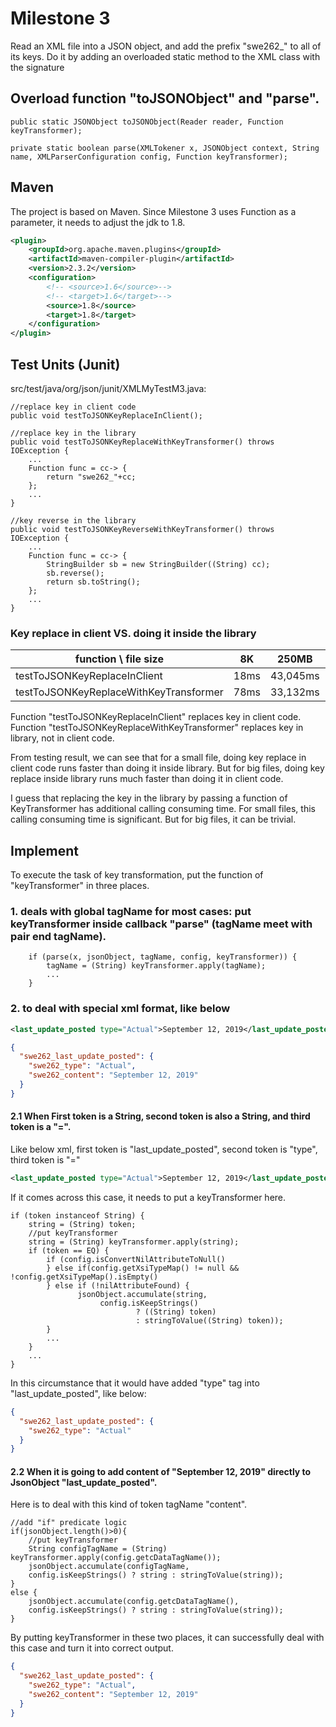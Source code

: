 <h1>Milestone 3</h1>

Read an XML file into a JSON object, and add the prefix "swe262_" to all of its keys. 
Do it by adding an overloaded static method to the XML class with the signature

<h2>Overload function "toJSONObject" and "parse".</h2>

```
public static JSONObject toJSONObject(Reader reader, Function keyTransformer);

private static boolean parse(XMLTokener x, JSONObject context, String name, XMLParserConfiguration config, Function keyTransformer);
```


<h2>Maven</h2>
The project is based on Maven. 
Since Milestone 3 uses Function as a parameter, it needs to adjust the jdk to 1.8.

```xml
<plugin>
    <groupId>org.apache.maven.plugins</groupId>
    <artifactId>maven-compiler-plugin</artifactId>
    <version>2.3.2</version>
    <configuration>
        <!-- <source>1.6</source>-->
        <!-- <target>1.6</target>-->
        <source>1.8</source>
        <target>1.8</target>
    </configuration>
</plugin>
```

<h2>Test Units (Junit)</h2>

<p>src/test/java/org/json/junit/XMLMyTestM3.java:</p>

```
//replace key in client code
public void testToJSONKeyReplaceInClient();

//replace key in the library
public void testToJSONKeyReplaceWithKeyTransformer() throws IOException {
    ...
    Function func = cc-> {
        return "swe262_"+cc;
    };
    ...
}

//key reverse in the library
public void testToJSONKeyReverseWithKeyTransformer() throws IOException {
    ...
    Function func = cc-> {
        StringBuilder sb = new StringBuilder((String) cc);
        sb.reverse();
        return sb.toString();
    };
    ...
}
```


<h3>Key replace in client VS. doing it inside the library</h3>

| function \ file size | 8K | 250MB | 490MB |
| ---       | ---    | ---     | ---     |
| testToJSONKeyReplaceInClient | 18ms   | 43,045ms    | 103,838ms   |
| testToJSONKeyReplaceWithKeyTransformer | 78ms    | 33,132ms    | 89,854ms  |

Function "testToJSONKeyReplaceInClient" replaces key in client code. 
Function "testToJSONKeyReplaceWithKeyTransformer" replaces key in library, not in client code.

From testing result, we can see that for a small file, doing key replace in client code runs faster than doing it inside library.
But for big files, doing key replace inside library runs much faster than doing it in client code.

I guess that replacing the key in the library by passing a function of KeyTransformer has additional calling consuming time. 
For small files, this calling consuming time is significant. But for big files, it can be trivial. 


<h2>Implement</h2>

To execute the task of key transformation, put the function of "keyTransformer" in three places.

<h3>1. deals with global tagName for most cases: put keyTransformer inside callback "parse" (tagName meet with pair end tagName).</h3>

```
    if (parse(x, jsonObject, tagName, config, keyTransformer)) {
        tagName = (String) keyTransformer.apply(tagName);
        ...
    }
```

<h3>2. to deal with special xml format, like below</h3>

```xml
<last_update_posted type="Actual">September 12, 2019</last_update_posted>
```

```json
{
  "swe262_last_update_posted": {
    "swe262_type": "Actual",
    "swe262_content": "September 12, 2019"
  }
}
```

<h4>2.1 When First token is a String, second token is also a String, and third token is a "=".</h4>

Like below xml, first token is "last_update_posted", second token is "type", third token is "="

```xml
<last_update_posted type="Actual">September 12, 2019</last_update_posted>
```

If it comes across this case, it needs to put a keyTransformer here.

```
if (token instanceof String) {
    string = (String) token;
    //put keyTransformer
    string = (String) keyTransformer.apply(string);
    if (token == EQ) {
        if (config.isConvertNilAttributeToNull()
        } else if(config.getXsiTypeMap() != null && !config.getXsiTypeMap().isEmpty()
        } else if (!nilAttributeFound) {
               jsonObject.accumulate(string,
                    config.isKeepStrings()
                            ? ((String) token)
                            : stringToValue((String) token));
        }
        ...
    }
    ...
}
```

In this circumstance that it would have added "type" tag into "last_update_posted", like below:

```json
{
  "swe262_last_update_posted": {
    "swe262_type": "Actual"
  }
}
```

<h4>2.2 When it is going to add content of "September 12, 2019" directly to JsonObject "last_update_posted".</h4>

Here is to deal with this kind of token tagName "content".

```
//add "if" predicate logic
if(jsonObject.length()>0){
    //put keyTransformer
    String configTagName = (String) keyTransformer.apply(config.getcDataTagName());
    jsonObject.accumulate(configTagName,
    config.isKeepStrings() ? string : stringToValue(string));
}
else {
    jsonObject.accumulate(config.getcDataTagName(),
    config.isKeepStrings() ? string : stringToValue(string));
}
```

By putting keyTransformer in these two places, it can successfully deal with this case and turn it into correct output.

```json
{
  "swe262_last_update_posted": {
    "swe262_type": "Actual",
    "swe262_content": "September 12, 2019"
  }
}
```

